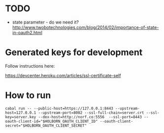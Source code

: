 # TODO

* state parameter - do we need it?
  http://www.twobotechnologies.com/blog/2014/02/importance-of-state-in-oauth2.html


# Generated keys for development

Follow instructions here:

https://devcenter.heroku.com/articles/ssl-certificate-self


# How to run

```
cabal run -- --public-host=https://127.0.0.1:8443 --upstream-host=127.0.0.1 --upstream-port=8002 --ssl-full-chain=server.crt --ssl-key=server.key --dex-host=http://norf.co:5556  --ssl-port=8443 --oauth-client-id="$HOLBORN_OAUTH_CLIENT_ID" --oauth-client-secret="$HOLBORN_OAUTH_CLIENT_SECRET"
```
